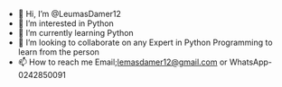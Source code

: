- 👋 Hi, I’m @LeumasDamer12
- 👀 I’m interested in Python
- 🌱 I’m currently learning Python
- 💞️ I’m looking to collaborate on any Expert in Python Programming to learn from the person
- 📫 How to reach me Email;lemasdamer12@gmail.com or WhatsApp- 0242850091

<!---
LeumasDamer12/LeumasDamer12 is a ✨ special ✨ repository because its `README.md` (this file) appears on your GitHub profile.
You can click the Preview link to take a look at your changes.
--->
